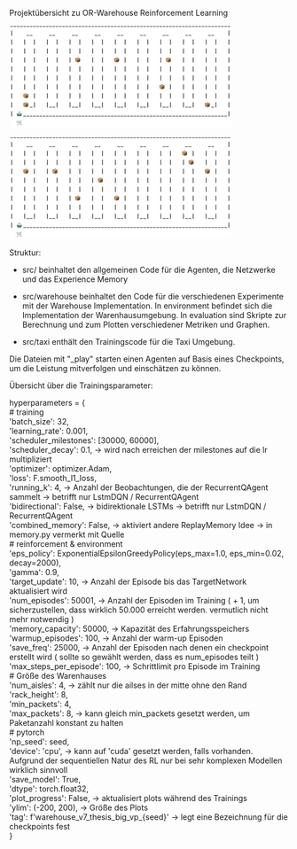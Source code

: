 Projektübersicht zu OR-Warehouse Reinforcement Learning

![Sample 1](https://github.com/ml-jzimmermann/reinforcement-learning-in-operations-research/blob/master/samples/new_sample_1.gif)

![Sample 2](https://github.com/ml-jzimmermann/reinforcement-learning-in-operations-research/blob/master/samples/new_sample_2.gif) 

Struktur:
 - src/
beinhaltet den allgemeinen Code für die Agenten, die Netzwerke und das Experience Memory

 - src/warehouse
beinhaltet den Code für die verschiedenen Experimente mit der Warehouse Implementation. In environment befindet sich
die Implementation der Warenhausumgebung. In evaluation sind Skripte zur Berechnung und zum Plotten verschiedener
Metriken und Graphen.

 - src/taxi
enthält den Trainingscode für die Taxi Umgebung.

Die Dateien mit "\_play" starten einen Agenten auf Basis eines Checkpoints, um die Leistung
mitverfolgen und einschätzen zu können.


Übersicht über die Trainingsparameter:

hyperparameters = { \
    # training \
    'batch_size': 32, \
    'learning_rate': 0.001, \
    'scheduler_milestones': [30000, 60000], \
    'scheduler_decay': 0.1, -> wird nach erreichen der milestones auf die lr multipliziert \
    'optimizer': optimizer.Adam, \
    'loss': F.smooth_l1_loss, \
    'running_k': 4, -> Anzahl der Beobachtungen, die der RecurrentQAgent sammelt -> betrifft nur LstmDQN / RecurrentQAgent \
    'bidirectional': False, -> bidirektionale LSTMs -> betrifft nur LstmDQN / RecurrentQAgent \
    'combined_memory': False, -> aktiviert andere ReplayMemory Idee -> in memory.py vermerkt mit Quelle \
    # reinforcement & environment \
    'eps_policy': ExponentialEpsilonGreedyPolicy(eps_max=1.0, eps_min=0.02, decay=2000), \
    'gamma': 0.9, \
    'target_update': 10, -> Anzahl der Episode bis das TargetNetwork aktualisiert wird \
    'num_episodes': 50001, -> Anzahl der Episoden im Training ( + 1, um sicherzustellen, dass wirklich 50.000 erreicht werden. vermutlich nicht mehr notwendig ) \
    'memory_capacity': 50000, -> Kapazität des Erfahrungsspeichers \
    'warmup_episodes': 100, -> Anzahl der warm-up Episoden \
    'save_freq': 25000, -> Anzahl der Episoden nach denen ein checkpoint erstellt wird ( sollte so gewählt werden, dass es num_episodes teilt ) \
    'max_steps_per_episode': 100, -> Schrittlimit pro Episode im Training \
    # Größe des Warenhauses \
    'num_aisles': 4, -> zählt nur die ailses in der mitte ohne den Rand \
    'rack_height': 8, \
    'min_packets': 4, \
    'max_packets': 8, -> kann gleich min_packets gesetzt werden, um Paketanzahl konstant zu halten \
    # pytorch \
    'np_seed': seed, \
    'device': 'cpu', -> kann auf 'cuda' gesetzt werden, falls vorhanden. Aufgrund der sequentiellen Natur des RL nur bei sehr komplexen Modellen wirklich sinnvoll \
    'save_model': True, \
    'dtype': torch.float32, \
    'plot_progress': False, -> aktualisiert plots während des Trainings \
    'ylim': (-200, 200), -> Größe des Plots \
    'tag': f'warehouse_v7_thesis_big_vp_{seed}' -> legt eine Bezeichnung für die checkpoints fest \
}
